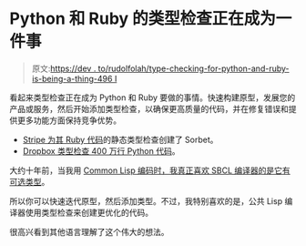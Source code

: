 # Python 和 Ruby 的类型检查正在成为一件事

> 原文:[https://dev . to/rudolfolah/type-checking-for-python-and-ruby-is-being-a-thing-496 I](https://dev.to/rudolfolah/type-checking-for-python-and-ruby-is-becoming-a-thing-496i)

看起来类型检查正在成为 Python 和 Ruby 要做的事情。快速构建原型，发展您的产品或服务，然后开始添加类型检查，以确保更高质量的代码，并在修复错误和提供更多功能方面保持竞争优势。

*   [Stripe 为其 Ruby 代码](https://sorbet.org/)的静态类型检查创建了 Sorbet。
*   [Dropbox 类型检查 400 万行 Python 代码](https://blogs.dropbox.com/tech/2019/09/our-journey-to-type-checking-4-million-lines-of-python/)。

大约十年前，当我用 [Common Lisp 编码时，我真正喜欢 SBCL 编译器的是它有可选类型](http://www.sbcl.org/manual/index.html#Declarations-as-Assertions)。

所以你可以快速迭代原型，然后添加类型。不过，我特别喜欢的是，公共 Lisp 编译器使用类型检查来创建更优化的代码。

很高兴看到其他语言理解了这个伟大的想法。